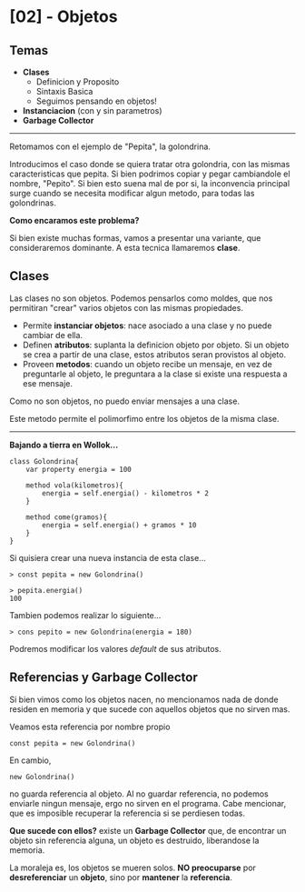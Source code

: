 # [02] - Objetos

## Temas

- **Clases**
  - Definicion y Proposito
  - Sintaxis Basica
  - Seguimos pensando en objetos!
- **Instanciacion** (con y sin parametros)
- **Garbage Collector**

<hr/>


Retomamos con el ejemplo de "Pepita", la golondrina.

Introducimos el caso donde se quiera tratar otra golondria, con las mismas caracteristicas que pepita. Si bien podrimos copiar y pegar cambiandole el nombre, "Pepito". Si bien esto suena mal de por si, la inconvencia principal surge cuando se necesita modificar algun metodo, para todas las golondrinas.

**Como encaramos este problema?**

Si bien existe muchas formas, vamos a presentar una variante, que consideraremos dominante. A esta tecnica llamaremos **clase**.

## Clases

Las clases no son objetos. Podemos pensarlos como moldes, que nos permitiran "crear" varios objetos con las mismas propiedades.

- Permite **instanciar objetos**: nace asociado a una clase y no puede cambiar de ella.
- Definen **atributos**: suplanta la definicion objeto por objeto. Si un objeto se crea a partir de una clase, estos atributos seran provistos al objeto.
- Proveen **metodos**:  cuando un objeto recibe un mensaje, en vez de preguntarle al objeto, le preguntara a la clase si existe una respuesta a ese mensaje.

Como no son objetos, no puedo enviar mensajes a una clase.

Este metodo permite el polimorfimo entre los objetos de la misma clase.

<hr/>

**Bajando a tierra en Wollok...**

```wlk
class Golondrina{
    var property energia = 100

    method vola(kilometros){
        energia = self.energia() - kilometros * 2
    }

    method come(gramos){
        energia = self.energia() + gramos * 10
    }
}
```

Si quisiera crear una nueva instancia de esta clase...

```wlk
> const pepita = new Golondrina()

> pepita.energia()
100
```

Tambien podemos realizar lo siguiente...

```wlk
> cons pepito = new Golondrina(energia = 180)
```

Podremos modificar los valores *default* de sus atributos.

## Referencias y Garbage Collector

Si bien vimos como los objetos nacen, no mencionamos nada de donde residen en memoria y que sucede con aquellos objetos que no sirven mas.

Veamos esta referencia por nombre propio

```
const pepita = new Golondrina()
```

En cambio,

```
new Golondrina()
```

no guarda referencia al objeto. Al no guardar referencia, no podemos enviarle ningun mensaje, ergo no sirven en el programa. Cabe mencionar, que es imposible recuperar la referencia si se perdiesen todas.

**Que sucede con ellos?** existe un **Garbage Collector** que, de encontrar un objeto sin referencia alguna, un objeto es destruido, liberandose la memoria.

La moraleja es, los objetos se mueren solos. **NO preocuparse** por **desreferenciar** un **objeto**, sino por **mantener** la **referencia**.
